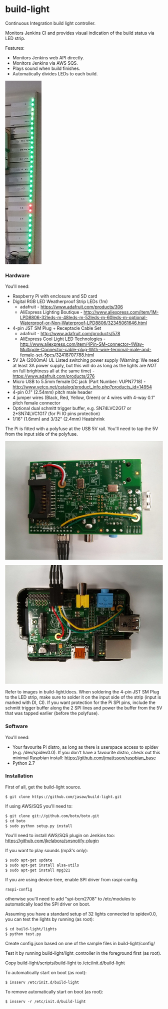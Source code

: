 build-light
===========

Continuous Integration build light controller.

Monitors Jenkins CI and provides visual indication of the build status via LED strip.

Features:
* Monitors Jenkins web API directly.
* Monitors Jenkins via AWS SQS.
* Plays sound when build finishes.
* Automatically divides LEDs to each build.

![build-lights](https://github.com/jasaw/build-light/blob/master/docs/lights.jpg)


### Hardware

You'll need:
* Raspberry Pi with enclosure and SD card
* Digital RGB LED Weatherproof Strip LEDs (1m)
  * adafruit - https://www.adafruit.com/products/306
  * AliExpress Lighting Boutique - http://www.aliexpress.com/item/1M-LPD8806-32leds-m-48leds-m-52leds-m-60leds-m-optional-Waterproof-or-Non-Waterproof-LPD8806/32345061646.html
* 4-pin JST SM Plug + Receptacle Cable Set
  * adafruit - http://www.adafruit.com/products/578
  * AliExpress Cool Light LED Technologies - http://www.aliexpress.com/item/4Pin-SM-connector-4Way-Multipole-Connector-cable-plug-With-wire-ternimal-male-and-female-set-5pcs/32418707788.html
* 5V 2A (2000mA) UL Listed switching power supply (Warning: We need at least 3A power supply, but this will do as long as the lights are *NOT* on full brightness all at the same time) - https://www.adafruit.com/products/276
* Micro USB to 5.5mm female DC jack (Part Number: VUPN7718) - http://www.vetco.net/catalog/product_info.php?products_id=14954
* 4-pin 0.1" (2.54mm) pitch male header
* 4 jumper wires (Black, Red, Yellow, Green) or 4 wires with 4-way 0.1" pitch female connector
* Optional dual schmitt trigger buffer, e.g. SN74LVC2G17 or 2*SN74LVC1G17 (for Pi IO pins protection)
* 1/16" (1.6mm) and 3/32" (2.4mm) Heatshrink

The Pi is fitted with a polyfuse at the USB 5V rail.
You'll need to tap the 5V from the input side of the polyfuse.

![pre-polyfuse 5V](https://github.com/jasaw/build-light/blob/master/docs/bottom.jpg)

![top](https://github.com/jasaw/build-light/blob/master/docs/top.jpg)

Refer to images in build-light/docs.
When soldering the 4-pin JST SM Plug to the LED strip, make sure to solder it on the input side of the strip (input is marked with DI, CI).
If you want protection for the Pi SPI pins, include the schmitt trigger buffer along the 2 SPI lines and power the buffer from the 5V that was tapped earlier (before the polyfuse).



### Software

You'll need:
* Your favourite Pi distro, as long as there is userspace access to spidev (e.g. /dev/spidev0.0). If you don't have a favourite distro, check out this minimal Raspbian install: https://github.com/jmattsson/raspbian_base
* Python 2.7



### Installation

First of all, get the build-light source.
```
$ git clone https://github.com/jasaw/build-light.git
```

If using AWS/SQS you'll need to:
```
$ git clone git://github.com/boto/boto.git
$ cd boto
$ sudo python setup.py install
```
You'll need to install AWS/SQS plugin on Jenkins too:
https://github.com/jkelabora/snsnotify-plugin

If you want to play sounds (mp3's only):
```
$ sudo apt-get update
$ sudo apt-get install alsa-utils
$ sudo apt-get install mpg321
```

If you are using device-tree, enable SPI driver from raspi-config.
```
raspi-config
```

otherwise you'll need to add "spi-bcm2708" to /etc/modules to automatically load the SPI driver on boot.

Assuming you have a standard setup of 32 lights connected to spidev0.0, you can test the lights by running (as root):
```
$ cd build-light/lights
$ python test.py
```

Create config.json based on one of the sample files in build-light/config/

Test it by running build-light/light_controller in the foreground first (as root).

Copy build-light/scripts/build-light to /etc/init.d/build-light

To automatically start on boot (as root):
```
$ insserv /etc/init.d/build-light
```

To remove automatically start on boot (as root):
```
$ insserv -r /etc/init.d/build-light
```
